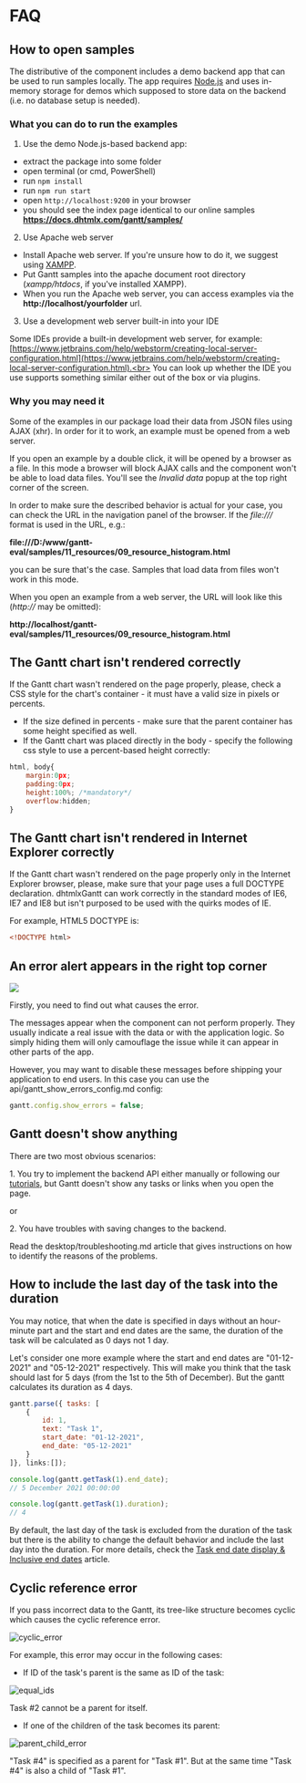 FAQ
==============

How to open samples
---------------------

The distributive of the component includes a demo backend app that can be used to run samples locally.
The app requires [Node.js](https://nodejs.org/en/) and uses in-memory storage for demos which supposed to store data on the backend (i.e. no database setup is needed).

### What you can do to run the examples

1) Use the demo Node.js-based backend app: 

- extract the package into some folder
- open terminal (or cmd, PowerShell)
- run `npm install`
- run `npm run start`
- open `http://localhost:9200` in your browser
- you should see the index page identical to our online samples **https://docs.dhtmlx.com/gantt/samples/**

2) Use Apache web server

- Install Apache web server. If you're unsure how to do it, we suggest using [XAMPP](https://www.apachefriends.org/index.html).
- Put Gantt samples into the apache document root directory (*xampp/htdocs*, if you've installed XAMPP).
- When you run the Apache web server, you can access examples via the **http://localhost/yourfolder** url.

3) Use a development web server built-in into your IDE

Some IDEs provide a built-in development web server, for example: 
[https://www.jetbrains.com/help/webstorm/creating-local-server-configuration.html](https://www.jetbrains.com/help/webstorm/creating-local-server-configuration.html).<br>
You can look up whether the IDE you use supports something similar either out of the box or via plugins.

### Why you may need it

Some of the examples in our package load their data from JSON files using AJAX (xhr). In order for it to work, an example must be opened from a web server.

If you open an example by a double click, it will be opened by a browser as a file. In this mode a browser will block AJAX calls and the component won't be able to load data files. 
You'll see the *Invalid data* popup at the top right corner of the screen.

In order to make sure the described behavior is actual for your case, you can check the URL in the navigation panel of the browser. If the *file:///* format is used in the URL, e.g.: <br>

**file:///D:/www/gantt-eval/samples/11_resources/09_resource_histogram.html** 


you can be sure that's the case. Samples that load data from files won't work in this mode.

When you open an example from a web server, the URL will look like this (*http://* may be omitted): <br>

**http://localhost/gantt-eval/samples/11_resources/09_resource_histogram.html**


The Gantt chart isn't rendered correctly
-----------------------------------------

If the Gantt chart wasn't rendered on the page properly, please, check a CSS style for the chart's container - it must have a valid size in pixels or percents.<br>

- If the size defined in percents - make sure that the parent container has some height specified as well. 
- If the Gantt chart was placed directly in the body - specify the following css style to use a percent-based height correctly:

~~~js
html, body{
	margin:0px;
	padding:0px;
	height:100%; /*mandatory*/
	overflow:hidden;
}
~~~


The Gantt chart isn't rendered in Internet Explorer correctly
---------------------------------------------------------

If the Gantt chart wasn't rendered on the page properly only in the Internet Explorer browser, please, make sure that your page uses a full DOCTYPE declaration.
dhtmlxGantt can work correctly in the standard modes of IE6, IE7 and IE8 but isn't purposed to be used with the quirks modes of IE.

For example, HTML5 DOCTYPE is:

~~~html
<!DOCTYPE html>
~~~

An error alert appears in the right top corner
-----------------------------------------

<img src="desktop/error_alert.png">

Firstly, you need to find out what causes the error. 

The messages appear when the component can not perform properly. 
They usually indicate a real issue with the data or with the application logic. So simply hiding them will only camouflage the issue while it can appear in other parts of the app.

However, you may want to disable these messages before shipping your application to end users. In this case you can use the api/gantt_show_errors_config.md config:

~~~js
gantt.config.show_errors = false;
~~~


Gantt doesn't show anything
--------------------------

There are two most obvious scenarios:

1\. You try to implement the backend API either manually or following our [tutorials](desktop/howtostart_guides.md), but Gantt doesn't show any tasks or links when you open the page.

or

2\. You have troubles with saving changes to the backend.

Read the desktop/troubleshooting.md article that gives instructions on how to identify the reasons of the problems.

How to include the last day of the task into the duration
---------------------------------------------------------- 

You may notice, that when the date is specified in days without an hour-minute part and the start and end dates are the same, the duration of the task will be calculated as 0 days not 1 day. 

Let's consider one more example where the start and end dates are "01-12-2021" and "05-12-2021" respectively. This will make you think that the task should last for 5 days (from the 1st to the 5th of December). But the gantt calculates its duration as 4 days.


~~~js
gantt.parse({ tasks: [
    { 
        id: 1,
        text: "Task 1",
        start_date: "01-12-2021",
        end_date: "05-12-2021"
    }
]}, links:[]);

console.log(gantt.getTask(1).end_date);
// 5 December 2021 00:00:00

console.log(gantt.getTask(1).duration);
// 4
~~~

By default, the last day of the task is excluded from the duration of the task but there is the ability to change the default behavior and include the last day into the duration. For more details, check the [Task end date display & Inclusive end dates](desktop/loading.md#taskenddatedisplayampinclusiveenddates) article.

Cyclic reference error
-----------------------

If you pass incorrect data to the Gantt, its tree-like structure becomes cyclic which causes the cyclic reference error.

![cyclic_error](desktop/cyclic_error.png)

For example, this error may occur in the following cases:

- If ID of the task's parent is the same as ID of the task:

![equal_ids](desktop/equal_ids.png)

Task #2 cannot be a parent for itself.

- If one of the children of the task becomes its parent:

![parent_child_error](desktop/parent_child_error.png)

"Task #4" is specified as a parent for "Task #1". But at the same time "Task #4" is also a child of "Task #1".